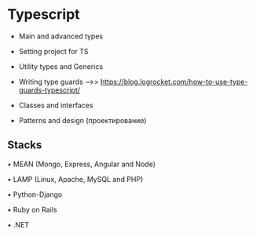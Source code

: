 # Typescript

- Main and advanced types

- Setting project for TS

- Utility types and Generics

- Writing type guards -->> https://blog.logrocket.com/how-to-use-type-guards-typescript/

- Classes and interfaces

- Patterns and design (проектирование)


## Stacks 

• MEAN (Mongo, Express, Angular and Node)

• LAMP (Linux, Apache, MySQL and PHP)

• Python-Django

• Ruby on Rails

• .NET
